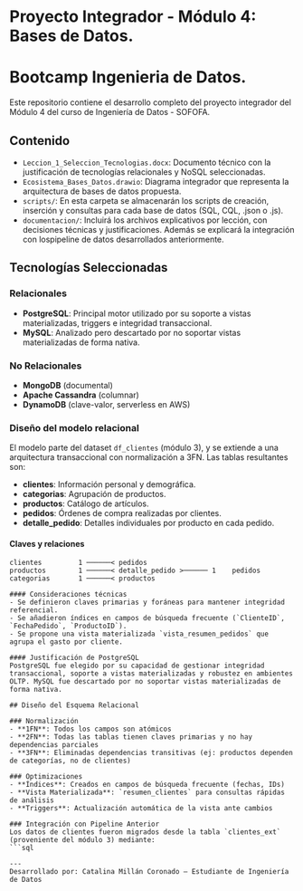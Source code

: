 # Proyecto Integrador - Módulo 4: Bases de Datos.
# Bootcamp Ingenieria de Datos.
Este repositorio contiene el desarrollo completo del proyecto integrador del Módulo 4 del curso de Ingeniería de Datos - SOFOFA.

## Contenido

- `Leccion_1_Seleccion_Tecnologias.docx`: Documento técnico con la justificación de tecnologías relacionales y NoSQL seleccionadas.
- `Ecosistema_Bases_Datos.drawio`: Diagrama integrador que representa la arquitectura de bases de datos propuesta.
- `scripts/`: En esta carpeta se almacenarán los scripts de creación, inserción y consultas para cada base de datos (SQL, CQL, .json o .js).
- `documentacion/`: Incluirá los archivos explicativos por lección, con decisiones técnicas y justificaciones. Además se explicará la integración con lospipeline de datos desarrollados anteriormente.

## Tecnologías Seleccionadas

### Relacionales
- **PostgreSQL**: Principal motor utilizado por su soporte a vistas materializadas, triggers e integridad transaccional.
- **MySQL**: Analizado pero descartado por no soportar vistas materializadas de forma nativa.

### No Relacionales
- **MongoDB** (documental)
- **Apache Cassandra** (columnar)
- **DynamoDB** (clave-valor, serverless en AWS)

### Diseño del modelo relacional

El modelo parte del dataset `df_clientes` (módulo 3), y se extiende a una arquitectura transaccional con normalización a 3FN. Las tablas resultantes son:

- **clientes**: Información personal y demográfica.
- **categorias**: Agrupación de productos.
- **productos**: Catálogo de artículos.
- **pedidos**: Órdenes de compra realizadas por clientes.
- **detalle_pedido**: Detalles individuales por producto en cada pedido.

#### Claves y relaciones
```plaintext
clientes         1 ──────< pedidos
productos        1 ──────< detalle_pedido >────── 1    pedidos
categorias       1 ──────< productos

#### Consideraciones técnicas
- Se definieron claves primarias y foráneas para mantener integridad referencial.
- Se añadieron índices en campos de búsqueda frecuente (`ClienteID`, `FechaPedido`, `ProductoID`).
- Se propone una vista materializada `vista_resumen_pedidos` que agrupa el gasto por cliente.

#### Justificación de PostgreSQL
PostgreSQL fue elegido por su capacidad de gestionar integridad transaccional, soporte a vistas materializadas y robustez en ambientes OLTP. MySQL fue descartado por no soportar vistas materializadas de forma nativa.

## Diseño del Esquema Relacional

### Normalización
- **1FN**: Todos los campos son atómicos
- **2FN**: Todas las tablas tienen claves primarias y no hay dependencias parciales
- **3FN**: Eliminadas dependencias transitivas (ej: productos dependen de categorías, no de clientes)

### Optimizaciones
- **Índices**: Creados en campos de búsqueda frecuente (fechas, IDs)
- **Vista Materializada**: `resumen_clientes` para consultas rápidas de análisis
- **Triggers**: Actualización automática de la vista ante cambios

### Integración con Pipeline Anterior
Los datos de clientes fueron migrados desde la tabla `clientes_ext` (proveniente del módulo 3) mediante:
```sql

---
Desarrollado por: Catalina Millán Coronado – Estudiante de Ingeniería de Datos
